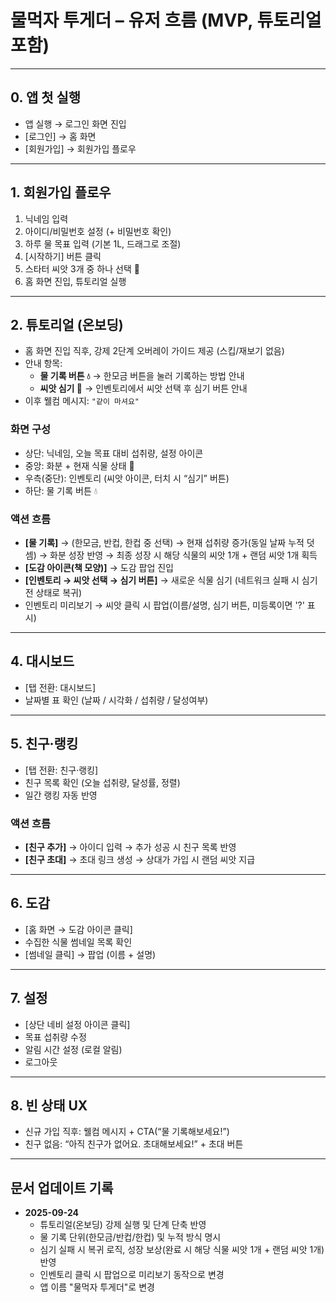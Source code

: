# 물먹자 투게더 – 유저 흐름 (MVP, 튜토리얼 포함)

---

## 0. 앱 첫 실행
- 앱 실행 → 로그인 화면 진입
- [로그인] → 홈 화면
- [회원가입] → 회원가입 플로우

---

## 1. 회원가입 플로우
1. 닉네임 입력
2. 아이디/비밀번호 설정 (+ 비밀번호 확인)
3. 하루 물 목표 입력 (기본 1L, 드래그로 조절)
4. [시작하기] 버튼 클릭
5. 스타터 씨앗 3개 중 하나 선택 🌱
6. 홈 화면 진입, 튜토리얼 실행

---

## 2. 튜토리얼 (온보딩)
- 홈 화면 진입 직후, 강제 2단계 오버레이 가이드 제공 (스킵/재보기 없음)
- 안내 항목:
  - **물 기록 버튼 💧** → 한모금 버튼을 눌러 기록하는 방법 안내
  - **씨앗 심기 🌱** → 인벤토리에서 씨앗 선택 후 심기 버튼 안내
- 이후 웰컴 메시지: `"같이 마셔요"`

### 화면 구성
- 상단: 닉네임, 오늘 목표 대비 섭취량, 설정 아이콘
- 중앙: 화분 + 현재 식물 상태 🌱
- 우측(중단): 인벤토리 (씨앗 아이콘, 터치 시 “심기” 버튼)
- 하단: 물 기록 버튼 💧

### 액션 흐름
- **[물 기록]** → (한모금, 반컵, 한컵 중 선택) → 현재 섭취량 증가(동일 날짜 누적 덧셈) → 화분 성장 반영 → 최종 성장 시 해당 식물의 씨앗 1개 + 랜덤 씨앗 1개 획득
- **[도감 아이콘(책 모양)]** → 도감 팝업 진입
- **[인벤토리 → 씨앗 선택 → 심기 버튼]** → 새로운 식물 심기 (네트워크 실패 시 심기 전 상태로 복귀)
- 인벤토리 미리보기 → 씨앗 클릭 시 팝업(이름/설명, 심기 버튼, 미등록이면 '?' 표시)

---

## 4. 대시보드
- [탭 전환: 대시보드]
- 날짜별 표 확인 (날짜 / 시각화 / 섭취량 / 달성여부)

---

## 5. 친구·랭킹
- [탭 전환: 친구·랭킹]
- 친구 목록 확인 (오늘 섭취량, 달성률, 정렬)
- 일간 랭킹 자동 반영

### 액션 흐름
- **[친구 추가]** → 아이디 입력 → 추가 성공 시 친구 목록 반영
- **[친구 초대]** → 초대 링크 생성 → 상대가 가입 시 랜덤 씨앗 지급

---

## 6. 도감
- [홈 화면 → 도감 아이콘 클릭]
- 수집한 식물 썸네일 목록 확인
- [썸네일 클릭] → 팝업 (이름 + 설명)

---

## 7. 설정
- [상단 네비 설정 아이콘 클릭]
- 목표 섭취량 수정
- 알림 시간 설정 (로컬 알림)
- 로그아웃

---

## 8. 빈 상태 UX
- 신규 가입 직후: 웰컴 메시지 + CTA(“물 기록해보세요!”)
- 친구 없음: “아직 친구가 없어요. 초대해보세요!” + 초대 버튼

---

## 문서 업데이트 기록
- **2025-09-24**
  - 튜토리얼(온보딩) 강제 실행 및 단계 단축 반영
  - 물 기록 단위(한모금/반컵/한컵) 및 누적 방식 명시
  - 심기 실패 시 복귀 로직, 성장 보상(완료 시 해당 식물 씨앗 1개 + 랜덤 씨앗 1개) 반영
  - 인벤토리 클릭 시 팝업으로 미리보기 동작으로 변경
  - 앱 이름 "물먹자 투게더"로 변경
